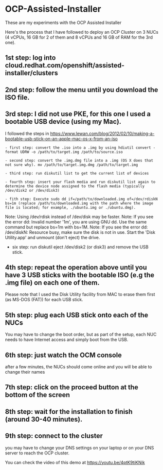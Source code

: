# OCP-Assisted-Installer
These are my experiments with the OCP Assisted Installer


Here's the process that I have followed to deploy an OCP Cluster on 3 NUCs (4 vCPUs, 16 GB for 2 of them and 8 vCPUs and 16 GB of RAM for the 3rd one).

## 1st step: log into cloud.redhat.com/openshift/assisted-installer/clusters
## 2nd step: follow the menu until you download the ISO file.
## 3rd step: I did not use PKE, for this one I used a bootable USB device (using my Mac).
I followed the steps in https://www.lewan.com/blog/2012/02/10/making-a-bootable-usb-stick-on-an-apple-mac-os-x-from-an-iso

    - first step: convert the .iso into a .img by using hdiutil convert -format UDRW -o /path/to/target.img /path/to/source.iso

    - second step: convert the .img.dmg file into a .img (OS X does that not sure why). mv /path/to/target.img.dmg /path/to/target.img
    
    - third step: run diskutil list to get the current list of devices
    
    - fourth step: insert your flash media and run diskutil list again to determine the device node assigned to the flash media (typically /dev/disk2 or /dev/disk3)
    
    - fith step: Execute sudo dd if=/path/to/downloaded.img of=/dev/rdiskN bs=1m (replace /path/to/downloaded.img with the path where the image file is located; for example, ./ubuntu.img or ./ubuntu.dmg).

Note: Using /dev/rdisk instead of /dev/disk may be faster.
Note: If you see the error dd: Invalid number '1m', you are using GNU dd. Use the same command but replace bs=1m with bs=1M.
Note: If you see the error dd: /dev/diskN: Resource busy, make sure the disk is not in use. Start the 'Disk Utility.app' and unmount (don't eject) the drive.
   - six step: run diskutil eject /dev/disk2 (or disk3) and remove the USB stick.


## 4th step: repeat the operation above until you have 3 USB sticks with the bootable ISO (e.g the .img file) on each one of them. 
Please note that I used the Disk Utility facility from MAC to erase them first (as MS-DOS (FAT)) for each USB stick.

## 5th step: plug each USB stick onto each of the NUCs
You may have to change the boot order, but as part of the setup, each NUC needs to have Internet access and simply boot from the USB.

## 6th step: just watch the OCM console 
after a few minutes, the NUCs should come online and you will be able to change their names

## 7th step: click on the proceed button at the bottom of the screen

## 8th step: wait for the installation to finish (around 30-40 minutes).

## 9th step: connect to the cluster
you may have to change your DNS settings on your laptop or on your DNS server to reach the OCP cluster.

You can check the video of this demo at https://youtu.be/4ptK9tiKNik
